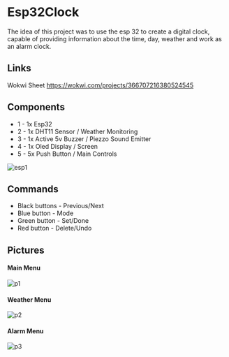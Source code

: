 # Esp32Clock
The idea of ​​this project was to use the esp 32 to create a digital clock, capable of providing information about the time, day, weather and work as an alarm clock.
## Links
Wokwi Sheet https://wokwi.com/projects/366707216380524545

## Components
* 1 - 1x Esp32 
* 2 - 1x DHT11 Sensor / Weather Monitoring
* 3 - 1x Active 5v Buzzer / Piezzo Sound Emitter
* 4 - 1x Oled Display / Screen
* 5 - 5x Push Button / Main Controls

![esp1](https://github.com/RafaelBrandaoBastos/Esp32Clock/assets/72472711/84ee342e-9770-457c-b312-f5e2b80624e6)

## Commands
* Black buttons - Previous/Next 
* Blue button - Mode
* Green button - Set/Done
* Red button - Delete/Undo
  
## Pictures
#### Main Menu
![p1](https://github.com/RafaelBrandaoBastos/Esp32Clock/assets/72472711/de7b5115-113e-49ef-ba27-2157bb8817a4)

#### Weather Menu
![p2](https://github.com/RafaelBrandaoBastos/Esp32Clock/assets/72472711/245042fd-1bc3-4a8e-8da8-0757e2483bea)

#### Alarm Menu
![p3](https://github.com/RafaelBrandaoBastos/Esp32Clock/assets/72472711/7d2e38fe-2b24-4276-b81c-84c7a01f68f7)
